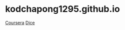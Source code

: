# kodchapong1295.github.io
<a href="https://kodchapong1295.github.io/mod2_solution">Coursera</a>
<a href="https://kodchapong1295.github.io/rollingadice">Dice</a>

